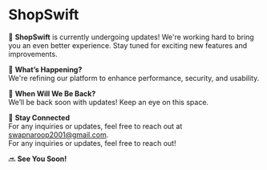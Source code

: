 # ShopSwift

🚀 **ShopSwift** is currently undergoing updates! We're working hard to bring you an even better experience. Stay tuned for exciting new features and improvements.

🔧 **What’s Happening?**  
We're refining our platform to enhance performance, security, and usability.

📅 **When Will We Be Back?**  
We’ll be back soon with updates! Keep an eye on this space.

📢 **Stay Connected**  
For any inquiries or updates, feel free to reach out at [swapnaroop2001@gmail.com](mailto:swapnaroop2001@gmail.com).  
For any inquiries or updates, feel free to reach out!

🔜 **See You Soon!**

